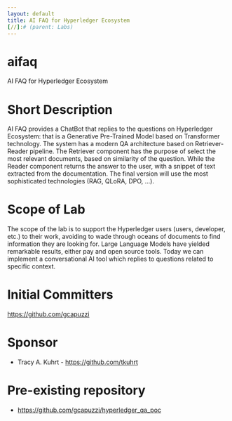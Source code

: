 ```yaml
---
layout: default
title: AI FAQ for Hyperledger Ecosystem
[//]:# (parent: Labs)
---
```


# aifaq

AI FAQ for Hyperledger Ecosystem

# Short Description

AI FAQ provides a ChatBot that replies to the questions on Hyperledger Ecosystem: that is a Generative Pre-Trained Model based on Transformer technology. The system has a modern QA architecture based on Retriever-Reader pipeline. The Retriever component has the purpose of select the most relevant documents, based on similarity of the question. While the Reader component returns the answer to the user, with a snippet of text extracted from the documentation. The final version will use the most sophisticated technologies (RAG, QLoRA, DPO, ...).

# Scope of Lab

The scope of the lab is to support the Hyperledger users (users, developer, etc.) to their work, avoiding to wade through oceans of documents to find information they are looking for. Large Language Models have yielded remarkable results, either pay and open source tools. Today we can implement a conversational AI tool which replies to questions related to specific context.

# Initial Committers

https://github.com/gcapuzzi

# Sponsor

- Tracy A. Kuhrt - https://github.com/tkuhrt

# Pre-existing repository

- https://github.com/gcapuzzi/hyperledger_qa_poc
